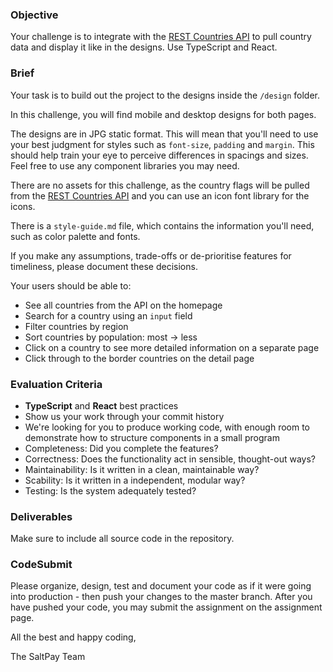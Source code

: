 ### Objective

Your challenge is to integrate with the [REST Countries API](https://restcountries.com/#api-endpoints-v2) to pull country data and display it like in the designs. Use TypeScript and React.

### Brief

Your task is to build out the project to the designs inside the `/design` folder. 

In this challenge, you will find mobile and desktop designs for both pages.

The designs are in JPG static format. This will mean that you'll need to use your best judgment for styles such as `font-size`, `padding` and `margin`. This should help train your eye to perceive differences in spacings and sizes. Feel free to use any component libraries you may need.

There are no assets for this challenge, as the country flags will be pulled from the [REST Countries API](https://restcountries.com/#api-endpoints-v2) and you can use an icon font library for the icons.

There is a `style-guide.md` file, which contains the information you'll need, such as color palette and fonts.

If you make any assumptions, trade-offs or de-prioritise features for timeliness, please document these decisions.


Your users should be able to:

-   See all countries from the API on the homepage
-   Search for a country using an `input` field
-   Filter countries by region
-   Sort countries by population: most -> less 
-   Click on a country to see more detailed information on a separate page
-   Click through to the border countries on the detail page


### Evaluation Criteria

-   **TypeScript** and **React**  best practices
-   Show us your work through your commit history
-   We're looking for you to produce working code, with enough room to demonstrate how to structure components in a small program
-   Completeness: Did you complete the features?
-   Correctness: Does the functionality act in sensible, thought-out ways?
-   Maintainability: Is it written in a clean, maintainable way?
-   Scability: Is it written in a independent, modular way?
-   Testing: Is the system adequately tested?

### Deliverables

Make sure to include all source code in the repository. 

### CodeSubmit

Please organize, design, test and document your code as if it were going into production - then push your changes to the master branch. After you have pushed your code, you may submit the assignment on the assignment page.

All the best and happy coding,

The SaltPay Team